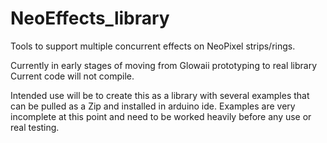# NeoEffects_library
Tools to support multiple concurrent effects on NeoPixel strips/rings.

Currently in early stages of moving from Glowaii prototyping to real library
Current code will not compile.

Intended use will be to create this as a library with several examples that can be pulled as a Zip and installed in arduino ide.
Examples are very incomplete at this point and need to be worked heavily before any use or real testing.

